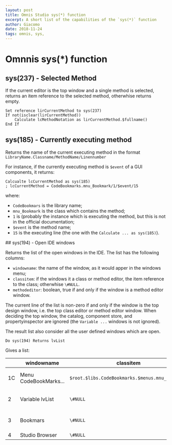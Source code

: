 ```yaml
---
layout: post
title: Omnis Studio sys(*) function
excerpt: A short list of the capabilities of the `sys(*)` function
author: Giacomo
date: 2018-11-24
tags: omnis, sys,
---
```


# Omnnis sys(*) function

## sys(237) - Selected Method

If the current editor is the top window and a single method is selected, returns an item reference to the selected method, otherwhise returns empty.

```omnis
Set reference lirCurrentMethod to sys(237)
If not(isclear(lirCurrentMethod))
    Calculate lcMethodNotation as lirCurrentMethod.$fullname()
End If
```

## sys(185) - Currently executing method

Returns the name of the current executing method in the format `LibraryName.Classname/MethodName/Linennumber`

For instance, if the currently executing method is `$event` of a GUI components, it returns:

```
Calcualte lcCurrentMethod as sys(185)
; lcCurrentMethod = CodeBookmarks.mnu_Bookmark/1/$event/15
```

where:

- `CodeBookmars` is the library name;
- `mnu_Bookmark` is the class which contains the method;
- `1` is (probably the instance which is executing the method, but this is not in the official documentation;
- `$event` is the method name;
- `15` is the executing line (the one with the `Calculate ... as sys(185)`).


## sys(194) - Open IDE windows

Returns the list of the open windows in the IDE. The list has the following columns:

- `windowname`: the name of the window, as it would apper in the windows menu;
- `classitem`: if the windows it a class or method editor, the item reference to the class; otherwhise `\#NULL`.
- `methodeditor`: boolean, true if and only if the window is a method editor window.

The current line of the list is non-zero if and only if the window is the top design window, i.e. the top class editor or method editor window. When deciding the top window, the catalog, component store, and propertyinspector are ignored (the `Variable ...` windows is not ignored). 

The result list also consider all the user defined windows which are open.

```
Do sys(194) Returns lvList
```

Gives a list:

| | windowname|classitem|methodeditor|*comment*|
|----|-----|-|-|-|
| 1C | Menu CodeBookMarks... | `$root.$libs.CodeBookmarks.$menus.mnu_Bookmark` | True| *Method editor instance*|
| 2 | Variable lvList | `\#NULL` | False | *variable value inspection* |
| 3 | Bookmars | `\#NULL` | False | *user definded window*|
| 4 | Studio Browser | `\#NULL` | False | 





